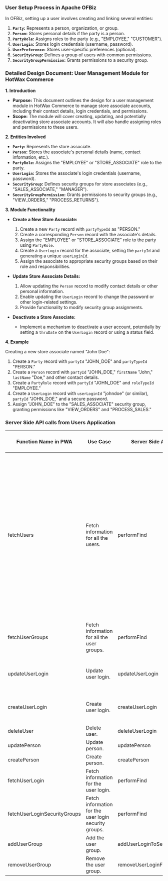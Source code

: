 ### User Setup Process in Apache OFBiz

In OFBiz, setting up a user involves creating and linking several entities:

1.  **`Party`:** Represents a person, organization, or group.
2.  **`Person`:** Stores personal details if the party is a person.
3.  **`PartyRole`:** Assigns roles to the party (e.g., "EMPLOYEE," "CUSTOMER").
4.  **`UserLogin`:** Stores login credentials (username, password).
5.  **`UserPreference`:** Stores user-specific preferences (optional).
6.  **`SecurityGroup`:** Defines a group of users with common permissions.
7.  **`SecurityGroupPermission`:** Grants permissions to a security group.

### Detailed Design Document: User Management Module for HotWax Commerce

**1. Introduction**

*   **Purpose:** This document outlines the design for a user management module in HotWax Commerce to manage store associate accounts, including their contact details, login credentials, and permissions.
*   **Scope:** The module will cover creating, updating, and potentially deactivating store associate accounts. It will also handle assigning roles and permissions to these users.

**2. Entities Involved**

*   **`Party`:** Represents the store associate.
*   **`Person`:** Stores the associate's personal details (name, contact information, etc.).
*   **`PartyRole`:** Assigns the "EMPLOYEE" or "STORE_ASSOCIATE" role to the party.
*   **`UserLogin`:** Stores the associate's login credentials (username, password).
*   **`SecurityGroup`:** Defines security groups for store associates (e.g., "SALES_ASSOCIATE," "MANAGER").
*   **`SecurityGroupPermission`:** Grants permissions to security groups (e.g., "VIEW_ORDERS," "PROCESS_RETURNS").

**3. Module Functionality**

*   **Create a New Store Associate:**
    1.  Create a new `Party` record with `partyTypeId` as "PERSON."
    2.  Create a corresponding `Person` record with the associate's details.
    3.  Assign the "EMPLOYEE" or "STORE_ASSOCIATE" role to the party using `PartyRole`.
    4.  Create a `UserLogin` record for the associate, setting the `partyId` and generating a unique `userLoginId`.
    5.  Assign the associate to appropriate security groups based on their role and responsibilities.

*   **Update Store Associate Details:**
    1.  Allow updating the `Person` record to modify contact details or other personal information.
    2.  Enable updating the `UserLogin` record to change the password or other login-related settings.
    3.  Provide functionality to modify security group assignments.

*   **Deactivate a Store Associate:**
    *   Implement a mechanism to deactivate a user account, potentially by setting a `thruDate` on the `UserLogin` record or using a status field.


**4. Example**

Creating a new store associate named "John Doe":

1.  Create a `Party` record with `partyId` "JOHN\_DOE" and `partyTypeId` "PERSON."
2.  Create a `Person` record with `partyId` "JOHN\_DOE," `firstName` "John," `lastName` "Doe," and other contact details.
3.  Create a `PartyRole` record with `partyId` "JOHN\_DOE" and `roleTypeId` "EMPLOYEE."
4.  Create a `UserLogin` record with `userLoginId` "johndoe" (or similar), `partyId` "JOHN\_DOE," and a secure password.
5.  Assign "JOHN\_DOE" to the "SALES\_ASSOCIATE" security group, granting permissions like "VIEW\_ORDERS" and "PROCESS\_SALES."



### Server Side API calls from Users Application

|Function Name in PWA|Use Case|Server Side API Endpoint|Parameters|Data Elements Received|
|---|---|---|---|---|
|fetchUsers|Fetch information for all the users.|performFind|viewIndex, viewSize, partyId, partyId_op, firstName, firstName_op, lastName, lastName_op, lastName_ic, userName, userName_op, userName_ic, userLoginId, userLoginId_op, userLoginId_ic, enabled, enabled_op, hasLoggedOut, hasLoggedOut_op, lastLoginTime, lastLoginTime_op, lastLoginTime_ic, lastLogoutTime, lastLogoutTime_op, lastLogoutTime_ic, passwordHint, passwordHint_op, passwordHint_ic, requirePasswordChange, requirePasswordChange_op, externalAuthId, externalAuthId_op, entityName, noConditionFind|count, docs|
|fetchUserGroups|Fetch information for all the user groups.|performFind|viewIndex, viewSize, partyId, partyId_op, userGroupId, userGroupId_op, userGroupId_ic, entityName, noConditionFind|count, docs|
|updateUserLogin|Update user login.|updateUserLogin|userLoginId, currentPassword, newPassword, newPasswordVerify, requirePasswordChange|status, message|
|createUserLogin|Create user login.|createUserLogin|userLoginId, partyId, enabled, password, passwordVerify, requirePasswordChange, externalAuthId|status, message|
|deleteUser|Delete user.|deleteUserLogin|userLoginId|status, message|
|updatePerson|Update person.|updatePerson|partyId, firstName, lastName|status, message|
|createPerson|Create person.|createPerson|firstName, lastName|status, message|
|fetchUserLogin|Fetch information for the user login.|performFind|userLoginId, userLoginId_op, entityName, noConditionFind, fieldList|count, docs|
|fetchUserLoginSecurityGroups|Fetch information for the user login security groups.|performFind|userLoginId, groupId, groupId_op, entityName, noConditionFind, fromDate, fromDate_op|count, docs|
|addUserGroup|Add the user group.|addUserLoginToSecurityGroup|userLoginId, groupId, fromDate|status, message|
|removeUserGroup|Remove the user group.|removeUserLoginFromSecurityGroup|userLoginId, groupId, fromDate|status, message|
